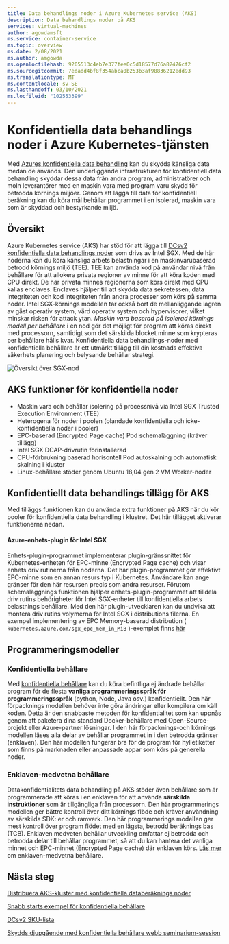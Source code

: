 ```yaml
---
title: Data behandlings noder i Azure Kubernetes service (AKS)
description: Data behandlings noder på AKS
services: virtual-machines
author: agowdamsft
ms.service: container-service
ms.topic: overview
ms.date: 2/08/2021
ms.author: amgowda
ms.openlocfilehash: 9205513c4eb7e377fee0c5d18577d76a82476cf2
ms.sourcegitcommit: 7edadd4bf8f354abca0b253b3af98836212edd93
ms.translationtype: MT
ms.contentlocale: sv-SE
ms.lasthandoff: 03/10/2021
ms.locfileid: "102553399"
---
```

# <a name="confidential-computing-nodes-on-azure-kubernetes-service"></a>Konfidentiella data behandlings noder i Azure Kubernetes-tjänsten

Med [Azures konfidentiella data behandling](overview.md) kan du skydda känsliga data medan de används. Den underliggande infrastrukturen för konfidentiell data behandling skyddar dessa data från andra program, administratörer och moln leverantörer med en maskin vara med program varu skydd för betrodda körnings miljöer. Genom att lägga till data för konfidentiell beräkning kan du köra mål behållar programmet i en isolerad, maskin vara som är skyddad och bestyrkande miljö.

## <a name="overview"></a>Översikt

Azure Kubernetes service (AKS) har stöd för att lägga till [DCsv2 konfidentiella data behandlings noder](confidential-computing-enclaves.md) som drivs av Intel SGX. Med de här noderna kan du köra känsliga arbets belastningar i en maskinvarubaserad betrodd körnings miljö (TEE). TEE kan använda kod på användar nivå från behållare för att allokera privata regioner av minne för att köra koden med CPU direkt. De här privata minnes regionerna som körs direkt med CPU kallas enclaves. Enclaves hjälper till att skydda data sekretessen, data integriteten och kod integriteten från andra processer som körs på samma noder. Intel SGX-körnings modellen tar också bort de mellanliggande lagren av gäst operativ system, värd operativ system och hypervisorer, vilket minskar risken för attack ytan. *Maskin vara baserad på isolerad körnings modell per behållare* i en nod gör det möjligt för program att köras direkt med processorn, samtidigt som det särskilda blocket minne som krypteras per behållare hålls kvar. Konfidentiella data behandlings-noder med konfidentiella behållare är ett utmärkt tillägg till din kostnads effektiva säkerhets planering och belysande behållar strategi.

![Översikt över SGX-nod](./media/confidential-nodes-aks-overview/sgxaksnode.jpg)

## <a name="aks-confidential-nodes-features"></a>AKS funktioner för konfidentiella noder

- Maskin vara och behållar isolering på processnivå via Intel SGX Trusted Execution Environment (TEE) 
- Heterogena för noder i poolen (blandade konfidentiella och icke-konfidentiella noder i pooler)
- EPC-baserad (Encrypted Page cache) Pod schemaläggning (kräver tillägg)
- Intel SGX DCAP-drivrutin förinstallerad
- CPU-förbrukning baserad horisontell Pod autoskalning och automatisk skalning i kluster
- Linux-behållare stöder genom Ubuntu 18,04 gen 2 VM Worker-noder

## <a name="confidential-computing-add-on-for-aks"></a>Konfidentiellt data behandlings tillägg för AKS
Med tilläggs funktionen kan du använda extra funktioner på AKS när du kör pooler för konfidentiella data behandling i klustret. Det här tillägget aktiverar funktionerna nedan.

#### <a name="azure-device-plugin-for-intel-sgx"></a>Azure-enhets-plugin för Intel SGX <a id="sgx-plugin"></a>

Enhets-plugin-programmet implementerar plugin-gränssnittet för Kubernetes-enheten för EPC-minne (Encrypted Page cache) och visar enhets driv rutinerna från noderna. Det här plugin-programmet gör effektivt EPC-minne som en annan resurs typ i Kubernetes. Användare kan ange gränser för den här resursen precis som andra resurser. Förutom schemaläggnings funktionen hjälper enhets-plugin-programmet att tilldela driv rutins behörigheter för Intel SGX-enheter till konfidentiella arbets belastnings behållare. Med den här plugin-utvecklaren kan du undvika att montera driv rutins volymerna för Intel SGX i distributions filerna. En exempel implementering av EPC Memory-baserad distribution ( `kubernetes.azure.com/sgx_epc_mem_in_MiB` )-exemplet finns [här](https://github.com/Azure-Samples/confidential-computing/blob/main/containersamples/helloworld/helm/templates/helloworld.yaml)


## <a name="programming-models"></a>Programmeringsmodeller

### <a name="confidential-containers"></a>Konfidentiella behållare

Med [konfidentiella behållare](confidential-containers.md) kan du köra befintliga ej ändrade behållar program för de flesta **vanliga programmeringsspråk för programmeringsspråk** (python, Node, Java osv.) konfidentiellt. Den här förpacknings modellen behöver inte göra ändringar eller kompilera om käll koden. Detta är den snabbaste metoden för konfidentialitet som kan uppnås genom att paketera dina standard Docker-behållare med Open-Source-projekt eller Azure-partner lösningar. I den här förpacknings-och körnings modellen läses alla delar av behållar programmet in i den betrodda gränser (enklaven). Den här modellen fungerar bra för de program för hylletiketter som finns på marknaden eller anpassade appar som körs på generella noder.

### <a name="enclave-aware-containers"></a>Enklaven-medvetna behållare
Datakonfidentialitets data behandling på AKS stöder även behållare som är programmerade att köras i en enklaven för att använda **särskilda instruktioner** som är tillgängliga från processorn. Den här programmerings modellen ger bättre kontroll över ditt körnings flöde och kräver användning av särskilda SDK: er och ramverk. Den här programmerings modellen ger mest kontroll över program flödet med en lägsta, betrodd beräknings bas (TCB). Enklaven medveten behållar utveckling omfattar ej betrodda och betrodda delar till behållar programmet, så att du kan hantera det vanliga minnet och EPC-minnet (Encrypted Page cache) där enklaven körs. [Läs mer](enclave-aware-containers.md) om enklaven-medvetna behållare.

## <a name="next-steps"></a>Nästa steg

[Distribuera AKS-kluster med konfidentiella databeräknings noder](./confidential-nodes-aks-get-started.md)

[Snabb starts exempel för konfidentiella behållare](https://github.com/Azure-Samples/confidential-container-samples)

[DCsv2 SKU-lista](../virtual-machines/dcv2-series.md)

[Skydds djupgående med konfidentiella behållare webb seminarium-session](https://www.youtube.com/watch?reload=9&v=FYZxtHI_Or0&feature=youtu.be)

<!-- LINKS - external -->
[Azure Attestation]: ../attestation/index.yml


<!-- LINKS - internal -->
[DC Virtual Machine]: /confidential-computing/virtual-machine-solutions
